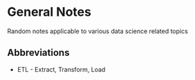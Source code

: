 # General Notes
Random notes applicable to various data science related topics

## Abbreviations
* ETL - Extract, Transform, Load
